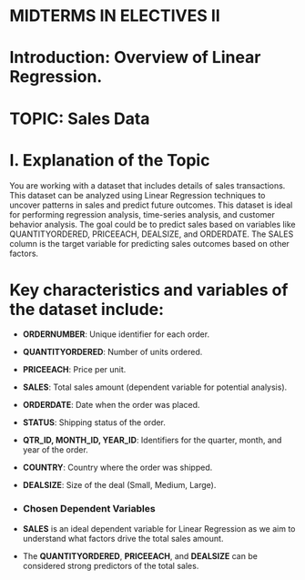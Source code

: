 # MIDTERMS IN ELECTIVES II


# Introduction: Overview of Linear Regression.
# **TOPIC: Sales Data**
# I. Explanation of the Topic
You are working with a dataset that includes details of sales transactions. This dataset can be analyzed using Linear Regression techniques to uncover patterns in sales and predict future outcomes. This dataset is ideal for performing regression analysis, time-series analysis, and customer behavior analysis. The goal could be to predict sales based on variables like QUANTITYORDERED, PRICEEACH, DEALSIZE, and ORDERDATE. The SALES column is the target variable for predicting sales outcomes based on other factors.

# Key characteristics and variables of the dataset include:
- **ORDERNUMBER**: Unique identifier for each order.
- **QUANTITYORDERED**: Number of units ordered.
- **PRICEEACH**: Price per unit.
- **SALES**: Total sales amount (dependent variable for potential analysis).
- **ORDERDATE**: Date when the order was placed.
- **STATUS**: Shipping status of the order.
- **QTR_ID, MONTH_ID, YEAR_ID**: Identifiers for the quarter, month, and year of the order.
- **COUNTRY**: Country where the order was shipped.
- **DEALSIZE**: Size of the deal (Small, Medium, Large).

- ### Chosen Dependent Variables
- **SALES** is an ideal dependent variable for Linear Regression as we aim to understand what factors drive the total sales amount.
- The **QUANTITYORDERED**, **PRICEEACH**, and **DEALSIZE** can be considered strong predictors of the total sales.



